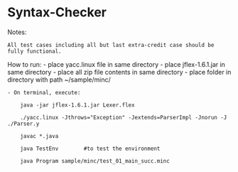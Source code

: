# Syntax-Checker


Notes:

    All test cases including all but last extra-credit case should be fully functional.

How to run:
    - place yacc.linux file in same directory
    - place jflex-1.6.1.jar in same directory
    - place all zip file contents in same directory
    - place folder in directory with path ~/sample/minc/ <PLACE MINC FILES HERE>
    
    - On terminal, execute:
    
        java -jar jflex-1.6.1.jar Lexer.flex
    
        ./yacc.linux -Jthrows="Exception" -Jextends=ParserImpl -Jnorun -J ./Parser.y
        
        javac *.java
        
        java TestEnv        #to test the environment
        
        java Program sample/minc/test_01_main_succ.minc

